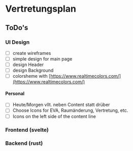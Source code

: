 # Vertretungsplan

 ## ToDo's

  ### UI Design

   - [ ] create wireframes
   - [ ] simple design for main page
   - [ ] design Header
   - [ ] design Background
   - [ ] colorsheme with [https://www.realtimecolors.com/](https://www.realtimecolors.com/)

   #### Personal

   - [ ] Heute/Morgen vllt. neben Content statt drüber
   - [ ] Choose Icons for EVA, Raumänderung, Vertretung, etc.
   - [ ] Icons on the left side of the content line

  ### Frontend (svelte)


  ### Backend (rust)